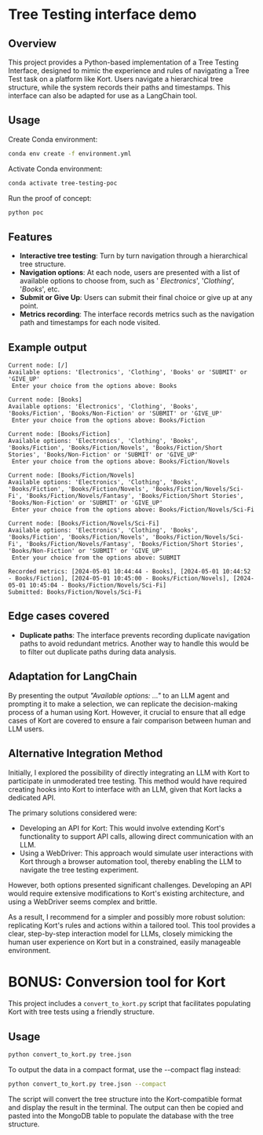 # Tree Testing interface demo

## Overview

This project provides a Python-based implementation of a Tree Testing Interface, designed to mimic the experience and
rules of navigating a Tree Test task on a platform like Kort. 
Users navigate a hierarchical tree structure, while the system records their paths and timestamps.
This interface can also be adapted for use as a LangChain tool.

## Usage

Create Conda environment:

```bash
conda env create -f environment.yml
```

Activate Conda environment:

```bash
conda activate tree-testing-poc
```

Run the proof of concept:

```bash
python poc
```

## Features

- **Interactive tree testing**: Turn by turn navigation through a hierarchical tree structure.
- **Navigation options**: At each node, users are presented with a list of available options to choose from, such as '
  _Electronics_', '_Clothing_', '_Books_', etc.
- **Submit or Give Up**: Users can submit their final choice or give up at any point.
- **Metrics recording**: The interface records metrics such as the navigation path and timestamps for each node visited.

## Example output

```plaintext
Current node: [/]
Available options: 'Electronics', 'Clothing', 'Books' or 'SUBMIT' or 'GIVE_UP'
 Enter your choice from the options above: Books
 
Current node: [Books]
Available options: 'Electronics', 'Clothing', 'Books', 'Books/Fiction', 'Books/Non-Fiction' or 'SUBMIT' or 'GIVE_UP'
 Enter your choice from the options above: Books/Fiction
 
Current node: [Books/Fiction]
Available options: 'Electronics', 'Clothing', 'Books', 'Books/Fiction', 'Books/Fiction/Novels', 'Books/Fiction/Short Stories', 'Books/Non-Fiction' or 'SUBMIT' or 'GIVE_UP'
 Enter your choice from the options above: Books/Fiction/Novels
 
Current node: [Books/Fiction/Novels]
Available options: 'Electronics', 'Clothing', 'Books', 'Books/Fiction', 'Books/Fiction/Novels', 'Books/Fiction/Novels/Sci-Fi', 'Books/Fiction/Novels/Fantasy', 'Books/Fiction/Short Stories', 'Books/Non-Fiction' or 'SUBMIT' or 'GIVE_UP'
 Enter your choice from the options above: Books/Fiction/Novels/Sci-Fi
 
Current node: [Books/Fiction/Novels/Sci-Fi]
Available options: 'Electronics', 'Clothing', 'Books', 'Books/Fiction', 'Books/Fiction/Novels', 'Books/Fiction/Novels/Sci-Fi', 'Books/Fiction/Novels/Fantasy', 'Books/Fiction/Short Stories', 'Books/Non-Fiction' or 'SUBMIT' or 'GIVE_UP'
 Enter your choice from the options above: SUBMIT
 
Recorded metrics: [2024-05-01 10:44:44 - Books], [2024-05-01 10:44:52 - Books/Fiction], [2024-05-01 10:45:00 - Books/Fiction/Novels], [2024-05-01 10:45:04 - Books/Fiction/Novels/Sci-Fi]
Submitted: Books/Fiction/Novels/Sci-Fi
```

## Edge cases covered

- **Duplicate paths**: The interface prevents recording duplicate navigation paths to avoid redundant metrics. Another
  way to handle this would be to filter out duplicate paths during data analysis.

## Adaptation for LangChain

By presenting the output _"Available options: ..."_ to an LLM agent and prompting it to make a selection, we can
replicate the decision-making process of a human using Kort.
However, it crucial to ensure that all edge cases of Kort are covered to ensure a fair comparison between human and LLM
users.

## Alternative Integration Method

Initially, I explored the possibility of directly integrating an LLM with Kort to participate in unmoderated tree
testing. This method would have required creating hooks into Kort to interface with an LLM, given that Kort lacks a
dedicated API.

The primary solutions considered were:

- Developing an API for Kort: This would involve extending Kort's functionality to support API calls, allowing direct
  communication with an LLM.
- Using a WebDriver: This approach would simulate user interactions with Kort through a browser automation tool, thereby
  enabling the LLM to navigate the tree testing experiment.

However, both options presented significant challenges. Developing an API would require extensive modifications to
Kort's existing architecture, and using a WebDriver seems complex and brittle.

As a result, I recommend for a simpler and possibly more robust solution: replicating Kort's rules and actions within a tailored
tool.
This tool provides a clear, step-by-step interaction model for LLMs, closely mimicking the human user experience on Kort
but in a constrained, easily manageable environment.

# BONUS: Conversion tool for Kort

This project includes a `convert_to_kort.py` script that facilitates populating Kort with tree tests using a friendly structure.

## Usage

```bash
python convert_to_kort.py tree.json
```

To output the data in a compact format, use the --compact flag instead:

```bash
python convert_to_kort.py tree.json --compact
```

The script will convert the tree structure into the Kort-compatible format and display the result in the terminal. The output can then be copied and pasted into the MongoDB table to populate the database with the tree structure.